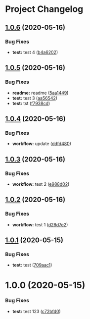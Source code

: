 # Project Changelog

## [1.0.6](https://github.com/ThornWalli/test-action/compare/v1.0.5...v1.0.6) (2020-05-16)


### Bug Fixes

* **test:** test 4 ([b4a6202](https://github.com/ThornWalli/test-action/commit/b4a62021ef6c502fd7639a89d717bab6f16ad28c))

## [1.0.5](https://github.com/ThornWalli/test-action/compare/v1.0.4...v1.0.5) (2020-05-16)


### Bug Fixes

* **readme:** readme ([5aa1449](https://github.com/ThornWalli/test-action/commit/5aa14496cca414b700ce4f1889c5db2d8b8c6b9b))
* **test:** test 3 ([aa56542](https://github.com/ThornWalli/test-action/commit/aa565427772f4d4f1607e1e747622d651d325b93))
* **test:** tst ([f7938cd](https://github.com/ThornWalli/test-action/commit/f7938cdb3fa4c562c883720b200bdbe536b0e9dd))

## [1.0.4](https://github.com/ThornWalli/test-action/compare/v1.0.3...v1.0.4) (2020-05-16)


### Bug Fixes

* **workflow:** update ([ddfd480](https://github.com/ThornWalli/test-action/commit/ddfd480a584ca5c7947a1a930d458e08d5cae98b))

## [1.0.3](https://github.com/ThornWalli/test-action/compare/v1.0.2...v1.0.3) (2020-05-16)


### Bug Fixes

* **workflow:** test 2 ([e988d02](https://github.com/ThornWalli/test-action/commit/e988d027fa309751aafdf50aac2382f3dfeb13b7))

## [1.0.2](https://github.com/ThornWalli/test-action/compare/v1.0.1...v1.0.2) (2020-05-16)


### Bug Fixes

* **workflow:** test 1 ([d28d7e2](https://github.com/ThornWalli/test-action/commit/d28d7e226e08877222fcef56d5a029931eb79c73))

## [1.0.1](https://github.com/ThornWalli/test-action/compare/v1.0.0...v1.0.1) (2020-05-15)


### Bug Fixes

* **test:** test ([709aac1](https://github.com/ThornWalli/test-action/commit/709aac1088d26bc2172766de9c0220cb26679980))

# 1.0.0 (2020-05-15)


### Bug Fixes

* **test:** test 123 ([c72bf40](https://github.com/ThornWalli/test-action/commit/c72bf4055695dd694bc3582703d125b5b534e97b))
